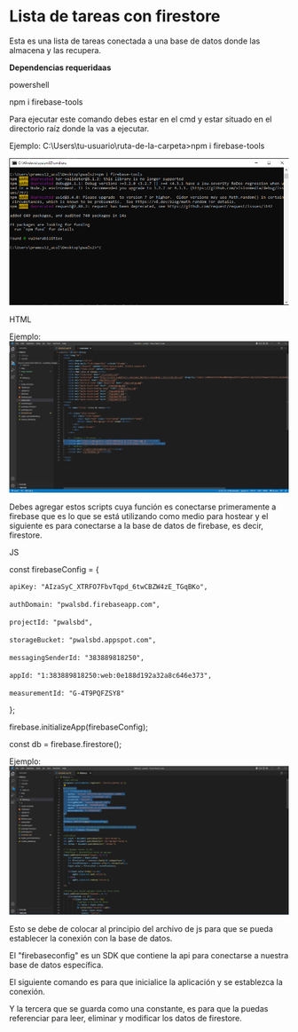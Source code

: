 # Lista de tareas con firestore

Esta es una lista de tareas conectada a una base de datos donde las almacena y las recupera.

**Dependencias requeridaas**

powershell

npm i firebase-tools

Para ejecutar este comando debes estar en el cmd y estar situado en el directorio raíz donde la vas a ejecutar.

Ejemplo:
C:\Users\tu-usuario\ruta-de-la-carpeta>npm i firebase-tools

![Image text](./imgs-readme/firebasecmd.PNG)



HTML
<script src="https://www.gstatic.com/firebasejs/8.10.1/firebase-app.js"></script>
<script src="https://www.gstatic.com/firebasejs/8.10.1/firebase-firestore.js"></script>

Ejemplo:
![Image text](./imgs-readme/firebasesrc.PNG)

Debes agregar estos scripts cuya función es conectarse primeramente a firebase que es lo que se está utilizando como 
medio para hostear y el siguiente es para conectarse a la base de datos de firebase, es decir, firestore.

JS

const firebaseConfig = {
    
    apiKey: "AIzaSyC_XTRFO7FbvTqpd_6twCBZW4zE_TGqBKo",

    authDomain: "pwalsbd.firebaseapp.com",

    projectId: "pwalsbd",

    storageBucket: "pwalsbd.appspot.com",

    messagingSenderId: "383889818250",

    appId: "1:383889818250:web:0e188d192a32a8c646e373",

    measurementId: "G-4T9PQFZSY8"

};

firebase.initializeApp(firebaseConfig);

const db = firebase.firestore();

Ejemplo:
![Image text](./imgs-readme/firestorecnc.PNG)


Esto se debe de colocar al principio del archivo de js para que se pueda establecer la conexión con la base de datos.

El "firebaseconfig" es un SDK que contiene la api para conectarse a nuestra base de datos específica.

El siguiente comando es para que inicialice la aplicación y se establezca la conexión.

Y la tercera que se guarda como una constante, es para que la puedas referenciar para leer, eliminar y modificar los datos
de firestore.